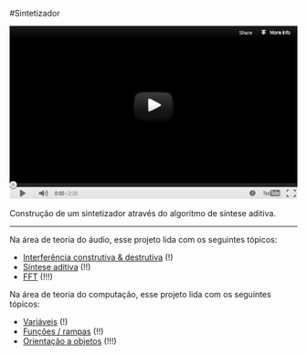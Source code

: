 #Sintetizador

![o que é essa legenda? mouseover?](youtube-vid.jpg)

Construção de um sintetizador através do algoritmo de síntese aditiva.



---



Na área de teoria do áudio, esse projeto lida com os seguintes tópicos:

* [Interferência construtiva & destrutiva](audio_int.md) (!)
* [Síntese aditiva](audio_addSynth.md) (!!)
* [FFT](audio_dft.md) (!!!)

Na área de teoria do computação, esse projeto lida com os seguintes tópicos:

* [Variáveis](prog_variaveis.md) (!)
* [Funções / rampas](prog_funcoes.md) (!!)
* [Orientação a objetos](prog_oop.md) (!!!)